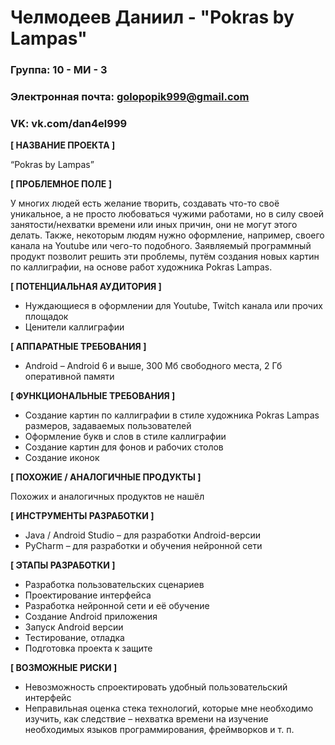 # Челмодеев Даниил - "Pokras by Lampas"

### Группа: 10 - МИ - 3
### Электронная почта: golopopik999@gmail.com
### VK: vk.com/dan4el999


**[ НАЗВАНИЕ ПРОЕКТА ]**

“Pokras by Lampas”

**[ ПРОБЛЕМНОЕ ПОЛЕ ]**

У многих людей есть желание творить, создавать что-то своё уникальное, а не просто любоваться чужими работами, но в силу своей занятости/нехватки времени или иных причин, они не могут этого делать. Также, некоторым людям нужно оформление, например, своего канала на Youtube или чего-то подобного.
Заявляемый программный продукт позволит решить эти проблемы, путём создания новых картин по каллиграфии, на основе работ художника Pokras Lampas.

**[ ПОТЕНЦИАЛЬНАЯ АУДИТОРИЯ ]**

* Нуждающиеся в оформлении для Youtube, Twitch канала или прочих площадок
* Ценители каллиграфии

**[ АППАРАТНЫЕ ТРЕБОВАНИЯ ]** 

* Android – Android 6 и выше, 300 Мб свободного места, 2 Гб оперативной памяти

**[ ФУНКЦИОНАЛЬНЫЕ ТРЕБОВАНИЯ ]**

* Создание картин по каллиграфии в стиле художника Pokras Lampas размеров, задаваемых пользователей
* Оформление букв и слов в стиле каллиграфии
* Создание картин для фонов и рабочих столов
* Создание иконок

**[ ПОХОЖИЕ / АНАЛОГИЧНЫЕ ПРОДУКТЫ ]**

Похожих и аналогичных продуктов не нашёл

**[ ИНСТРУМЕНТЫ РАЗРАБОТКИ ]**

*	Java / Android Studio – для разработки Android-версии
*	PyCharm – для разработки и обучения нейронной сети

**[ ЭТАПЫ РАЗРАБОТКИ ]**

*	Разработка пользовательских сценариев
*	Проектирование интерфейса
*	Разработка нейронной сети и её обучение
*	Создание Android приложения
*	Запуск Android версии
*	Тестирование, отладка
*	Подготовка проекта к защите

**[ ВОЗМОЖНЫЕ РИСКИ ]**

*	Невозможность спроектировать удобный пользовательский интерфейс
*	Неправильная оценка стека технологий, которые мне необходимо изучить, как следствие – нехватка времени на изучение необходимых языков программирования, фреймворков и т. п.
